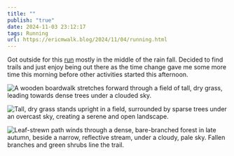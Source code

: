 ```yaml
---
title: ""
publish: "true"
date: 2024-11-03 23:12:17
tags: Running
url: https://ericmwalk.blog/2024/11/04/running.html
---
```


Got outside for this [run](https://strava.com/activities/12815014014) mostly in the middle of the rain fall. Decided to find trails and just enjoy being out there as the time change gave me some more time this morning before other activities started this afternoon.

![A wooden boardwalk stretches forward through a field of tall, dry grass, leading towards dense trees under a clouded sky.](https://ericmwalk.blog/uploads/2024/img-0670.jpeg)

![Tall, dry grass stands upright in a field, surrounded by sparse trees under an overcast sky, creating a serene and open landscape.](https://ericmwalk.blog/uploads/2024/267aed849b.jpeg)

![Leaf-strewn path winds through a dense, bare-branched forest in late autumn, beside a narrow, reflective stream, under a cloudy, pale sky. Fallen branches and green shrubs line the trail.](https://ericmwalk.blog/uploads/2024/53a180bf45.jpeg)